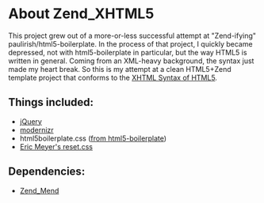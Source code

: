 About Zend_XHTML5
=================

This project grew out of a more-or-less successful attempt at "Zend-ifying"
paulirish/html5-boilerplate. In the process of that project, I quickly became
depressed, not with html5-boilerplate in particular, but the way HTML5 is
written in general. Coming from an XML-heavy background, the syntax just made
my heart break. So this is my attempt at a clean HTML5+Zend template project
that conforms to the [XHTML Syntax of HTML5](http://www.w3.org/TR/html5/the-xhtml-syntax.html).

Things included:
----------------
* [jQuery](http://jquery.com/)
* [modernizr](http://www.modernizr.com/)
* html5boilerplate.css ([from html5-boilerplate](https://github.com/paulirish/html5-boilerplate))
* [Eric Meyer's reset.css](http://meyerweb.com/eric/tools/css/reset/)

Dependencies:
-------------
* [Zend_Mend](https://github.com/echoeastcreative/Zend_Mend)
